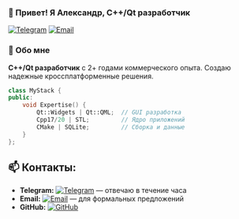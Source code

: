 ### 👋 Привет! Я Александр, C++/Qt разработчик
[![Telegram](https://img.shields.io/badge/-Telegram-0088cc?style=flat&logo=telegram)](https://t.me/kaacpp)
[![Email](https://img.shields.io/badge/-Email-red?style=flat&logo=gmail)](mailto:k92.a@ya.ru)

### 🚀 Обо мне
**C++/Qt разработчик** с 2+ годами коммерческого опыта. Создаю надежные кроссплатформенные решения.

```cpp
class MyStack {
public:
    void Expertise() {
        Qt::Widgets | Qt::QML;  // GUI разработка
        Cpp17/20 | STL;         // Ядро приложений
        CMake | SQLite;         // Сборка и данные
    }
};
```

## 📫 Контакты:
- **Telegram:** [![Telegram](https://img.shields.io/badge/-@kaacpp-0088cc?style=flat&logo=telegram)](https://t.me/kaacpp) — отвечаю в течение часа
- **Email:** [![Email](https://img.shields.io/badge/-k92.a@ya.ru-red?style=flat&logo=gmail&logoColor=white)](mailto:k92.a@ya.ru) — для формальных предложений
- **GitHub:** [![GitHub](https://img.shields.io/badge/-Alexander_K-blue?style=flat&logo=github)](https://github.com/yourusername)
